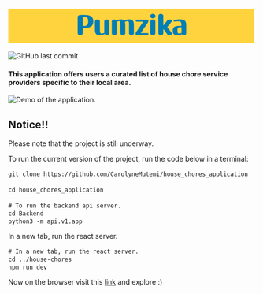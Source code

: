 
![Pumzika banner](Banner.png)

![GitHub last commit](https://img.shields.io/github/last-commit/CarolyneMutemi/house_chores_application)

#### This application offers users a curated list of house chore service providers specific to their local area.

![Demo of the application.](Demo.gif)

## Notice!!

Please note that the project is still underway.

To run the current version of the project, run the code below in a terminal:

```
git clone https://github.com/CarolyneMutemi/house_chores_application

cd house_chores_application

# To run the backend api server.
cd Backend
python3 -m api.v1.app
```

In a new tab, run the react server.

```
# In a new tab, run the react server.
cd ../house-chores
npm run dev
```

Now on the browser visit this [link](http://localhost:5173/) and explore :)

